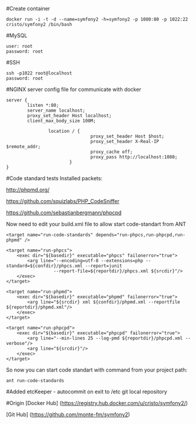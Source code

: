 #Create container
```
docker run -i -t -d --name=symfony2 -h=symfony2 -p 1080:80 -p 1022:22 cristo/symfony2 /bin/bash
```



#MySQL
```
user: root 
password: root
```
#SSH
```
ssh -p1022 root@localhost
password: root
```
#NGINX server config file for communicate with docker

```
server {
        listen *:80;
        server_name localhost;
        proxy_set_header Host localhost;
        client_max_body_size 100M;

                location / {
                                proxy_set_header Host $host;
                                proxy_set_header X-Real-IP $remote_addr;
                                proxy_cache off;
                                proxy_pass http://localhost:1080;
                        }
}
```

#Code standard tests
Installed packets: 

http://phpmd.org/

https://github.com/squizlabs/PHP_CodeSniffer

https://github.com/sebastianbergmann/phpcpd

Now need to edit your build.xml file to allow start code-standart from ANT

    <target name="run-code-standards" depends="run-phpcs,run-phpcpd,run-phpmd" />

    <target name="run-phpcs">
        <exec dir="${basedir}" executable="phpcs" failonerror="true">
            <arg line="--encoding=utf-8 --extensions=php --standard=${confdir}/phpcs.xml --report=junit
                      --report-file=${reportdir}/phpcs.xml ${srcdir}"/>
        </exec>
    </target>

    <target name="run-phpmd">
        <exec dir="${basedir}" executable="phpmd" failonerror="true">
            <arg line="${srcdir} xml ${confdir}/phpmd.xml --reportfile ${reportdir}/phpmd.xml"/>
        </exec>
    </target>

    <target name="run-phpcpd">
        <exec dir="${basedir}" executable="phpcpd" failonerror="true">
            <arg line="--min-lines 25 --log-pmd ${reportdir}/phpcpd.xml --verbose"/>
            <arg line="${srcdir}"/>
        </exec>
    </target>

So now you can start code standart with command from your project path:
```
ant run-code-standards
```

#Added etcKeeper - autocommit on exit to /etc git local repository

#Origin
[Docker Hub] (https://registry.hub.docker.com/u/cristo/symfony2/)

[Git Hub] (https://github.com/monte-fm/symfony2)
